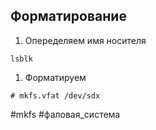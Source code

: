 ## Форматирование

1. Опеределяем имя носителя

~~~~
lsblk
~~~~

1. Форматируем

~~~~
# mkfs.vfat /dev/sdx
~~~~

#mkfs #фаловая_система
